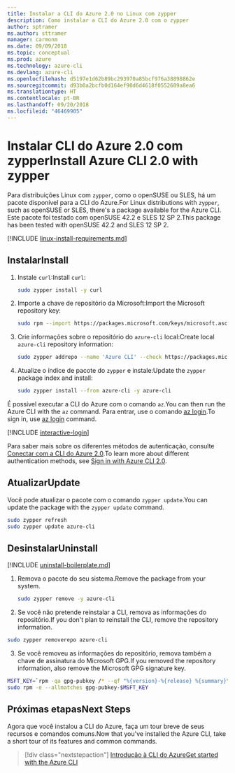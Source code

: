 ```yaml
---
title: Instalar a CLI do Azure 2.0 no Linux com zypper
description: Como instalar a CLI do Azure 2.0 com o zypper
author: sptramer
ms.author: sttramer
manager: carmonm
ms.date: 09/09/2018
ms.topic: conceptual
ms.prod: azure
ms.technology: azure-cli
ms.devlang: azure-cli
ms.openlocfilehash: d5197e1d62b89bc293970a85bcf976a38898862e
ms.sourcegitcommit: d93b0a2bcfb0d164ef90d6d4618f0552609a8ea6
ms.translationtype: HT
ms.contentlocale: pt-BR
ms.lasthandoff: 09/20/2018
ms.locfileid: "46469905"
---
```

# <a name="install-azure-cli-20-with-zypper"></a><span data-ttu-id="43aa8-103">Instalar CLI do Azure 2.0 com zypper</span><span class="sxs-lookup"><span data-stu-id="43aa8-103">Install Azure CLI 2.0 with zypper</span></span>

<span data-ttu-id="43aa8-104">Para distribuições Linux com `zypper`, como o openSUSE ou SLES, há um pacote disponível para a CLI do Azure.</span><span class="sxs-lookup"><span data-stu-id="43aa8-104">For Linux distributions with `zypper`, such as openSUSE or SLES, there's a package available for the Azure CLI.</span></span> <span data-ttu-id="43aa8-105">Este pacote foi testado com openSUSE 42.2 e SLES 12 SP 2.</span><span class="sxs-lookup"><span data-stu-id="43aa8-105">This package has been tested with openSUSE 42.2 and SLES 12 SP 2.</span></span>

[!INCLUDE [linux-install-requirements.md](includes/linux-install-requirements.md)]

## <a name="install"></a><span data-ttu-id="43aa8-106">Instalar</span><span class="sxs-lookup"><span data-stu-id="43aa8-106">Install</span></span>

1. <span data-ttu-id="43aa8-107">Instale `curl`:</span><span class="sxs-lookup"><span data-stu-id="43aa8-107">Install `curl`:</span></span>

   ```bash
   sudo zypper install -y curl
   ```

2. <span data-ttu-id="43aa8-108">Importe a chave de repositório da Microsoft:</span><span class="sxs-lookup"><span data-stu-id="43aa8-108">Import the Microsoft repository key:</span></span>

   ```bash
   sudo rpm --import https://packages.microsoft.com/keys/microsoft.asc
   ```

3. <span data-ttu-id="43aa8-109">Crie informações sobre o repositório do `azure-cli` local:</span><span class="sxs-lookup"><span data-stu-id="43aa8-109">Create local `azure-cli` repository information:</span></span>

   ```bash
   sudo zypper addrepo --name 'Azure CLI' --check https://packages.microsoft.com/yumrepos/azure-cli azure-cli
   ```

4. <span data-ttu-id="43aa8-110">Atualize o índice de pacote do `zypper` e instale:</span><span class="sxs-lookup"><span data-stu-id="43aa8-110">Update the `zypper` package index and install:</span></span>

   ```bash
   sudo zypper install --from azure-cli -y azure-cli
   ```

<span data-ttu-id="43aa8-111">É possível executar a CLI do Azure com o comando `az`.</span><span class="sxs-lookup"><span data-stu-id="43aa8-111">You can then run the Azure CLI with the `az` command.</span></span> <span data-ttu-id="43aa8-112">Para entrar, use o comando [az login](/cli/azure/reference-index#az-login).</span><span class="sxs-lookup"><span data-stu-id="43aa8-112">To sign in, use [az login](/cli/azure/reference-index#az-login) command.</span></span>

[!INCLUDE [interactive-login](includes/interactive-login.md)]

<span data-ttu-id="43aa8-113">Para saber mais sobre os diferentes métodos de autenticação, consulte [Conectar com a CLI do Azure 2.0](authenticate-azure-cli.md).</span><span class="sxs-lookup"><span data-stu-id="43aa8-113">To learn more about different authentication methods, see [Sign in with Azure CLI 2.0](authenticate-azure-cli.md).</span></span>

## <a name="update"></a><span data-ttu-id="43aa8-114">Atualizar</span><span class="sxs-lookup"><span data-stu-id="43aa8-114">Update</span></span>

<span data-ttu-id="43aa8-115">Você pode atualizar o pacote com o comando `zypper update`.</span><span class="sxs-lookup"><span data-stu-id="43aa8-115">You can update the package with the `zypper update` command.</span></span>

```bash
sudo zypper refresh
sudo zypper update azure-cli
```

## <a name="uninstall"></a><span data-ttu-id="43aa8-116">Desinstalar</span><span class="sxs-lookup"><span data-stu-id="43aa8-116">Uninstall</span></span>

[!INCLUDE [uninstall-boilerplate.md](includes/uninstall-boilerplate.md)]

1. <span data-ttu-id="43aa8-117">Remova o pacote do seu sistema.</span><span class="sxs-lookup"><span data-stu-id="43aa8-117">Remove the package from your system.</span></span>

    ```bash
    sudo zypper remove -y azure-cli
    ```

2. <span data-ttu-id="43aa8-118">Se você não pretende reinstalar a CLI, remova as informações do repositório.</span><span class="sxs-lookup"><span data-stu-id="43aa8-118">If you don't plan to reinstall the CLI, remove the repository information.</span></span>

  ```bash
  sudo zypper removerepo azure-cli
  ```

3. <span data-ttu-id="43aa8-119">Se você removeu as informações do repositório, remova também a chave de assinatura do Microsoft GPG.</span><span class="sxs-lookup"><span data-stu-id="43aa8-119">If you removed the repository information, also remove the Microsoft GPG signature key.</span></span>

  ```bash
  MSFT_KEY=`rpm -qa gpg-pubkey /* --qf "%{version}-%{release} %{summary}\n" | grep Microsoft | awk '{print $1}'`
  sudo rpm -e --allmatches gpg-pubkey-$MSFT_KEY
  ```

## <a name="next-steps"></a><span data-ttu-id="43aa8-120">Próximas etapas</span><span class="sxs-lookup"><span data-stu-id="43aa8-120">Next Steps</span></span>

<span data-ttu-id="43aa8-121">Agora que você instalou a CLI do Azure, faça um tour breve de seus recursos e comandos comuns.</span><span class="sxs-lookup"><span data-stu-id="43aa8-121">Now that you've installed the Azure CLI, take a short tour of its features and common commands.</span></span>

> [!div class="nextstepaction"]
> [<span data-ttu-id="43aa8-122">Introdução à CLI do Azure</span><span class="sxs-lookup"><span data-stu-id="43aa8-122">Get started with the Azure CLI</span></span>](get-started-with-azure-cli.md)

